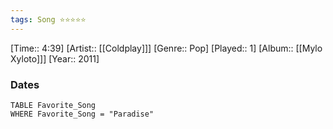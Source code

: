 ```yaml
---
tags: Song ⭐⭐⭐⭐⭐ 
---
```

[Time:: 4:39]
[Artist:: [[Coldplay]]]
[Genre:: Pop]
[Played:: 1]
[Album:: [[Mylo Xyloto]]]
[Year:: 2011]
### Dates
````dataview
TABLE Favorite_Song
WHERE Favorite_Song = "Paradise"
````